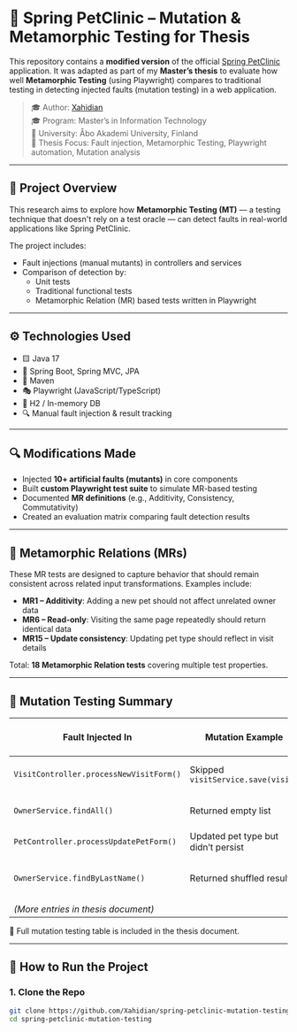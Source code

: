 # 🧪 Spring PetClinic – Mutation & Metamorphic Testing for Thesis

This repository contains a **modified version** of the official [Spring PetClinic](https://github.com/spring-projects/spring-petclinic) application. It was adapted as part of my **Master’s thesis** to evaluate how well **Metamorphic Testing** (using Playwright) compares to traditional testing in detecting injected faults (mutation testing) in a web application.

> 🎓 Author: [Xahidian](https://github.com/Xahidian)  
> 🎓 Program: Master’s in Information Technology  
> 🏫 University: Åbo Akademi University, Finland  
> 📘 Thesis Focus: Fault injection, Metamorphic Testing, Playwright automation, Mutation analysis

---

## 📌 Project Overview

This research aims to explore how **Metamorphic Testing (MT)** — a testing technique that doesn't rely on a test oracle — can detect faults in real-world applications like Spring PetClinic.

The project includes:
- Fault injections (manual mutants) in controllers and services
- Comparison of detection by:
  - Unit tests
  - Traditional functional tests
  - Metamorphic Relation (MR) based tests written in Playwright

---

## ⚙️ Technologies Used

- 🟨 Java 17
- 🧪 Spring Boot, Spring MVC, JPA
- 🧰 Maven
- 🎭 Playwright (JavaScript/TypeScript)
- 🐘 H2 / In-memory DB
- 🔍 Manual fault injection & result tracking

---

## 🔍 Modifications Made

- Injected **10+ artificial faults (mutants)** in core components
- Built **custom Playwright test suite** to simulate MR-based testing
- Documented **MR definitions** (e.g., Additivity, Consistency, Commutativity)
- Created an evaluation matrix comparing fault detection results

---

## 🧬 Metamorphic Relations (MRs)

These MR tests are designed to capture behavior that should remain consistent across related input transformations. Examples include:

- **MR1 – Additivity**: Adding a new pet should not affect unrelated owner data
- **MR6 – Read-only**: Visiting the same page repeatedly should return identical data
- **MR15 – Update consistency**: Updating pet type should reflect in visit details

Total: **18 Metamorphic Relation tests** covering multiple test properties.

---

## 🧪 Mutation Testing Summary

| Fault Injected In                            | Mutation Example                               | Detected by Unit Test | Detected by MR Test | Notes                        |
|---------------------------------------------|------------------------------------------------|------------------------|----------------------|-------------------------------|
| `VisitController.processNewVisitForm()`     | Skipped `visitService.save(visit)`            | ❌                    | ✅                   | MR caught visit inconsistency |
| `OwnerService.findAll()`                    | Returned empty list                           | ❌                    | ✅                   | Unit didn’t validate count    |
| `PetController.processUpdatePetForm()`      | Updated pet type but didn’t persist           | ❌                    | ✅                   | MR15 caught it                |
| `OwnerService.findByLastName()`             | Returned shuffled results                     | ❌                    | ✅                   | MR11 detected ordering issue  |
| *(More entries in thesis document)*         |                                                |                        |                      |                               |

📌 Full mutation testing table is included in the thesis document.

---

## 🚀 How to Run the Project

### 1. Clone the Repo

```bash
git clone https://github.com/Xahidian/spring-petclinic-mutation-testing.git
cd spring-petclinic-mutation-testing
